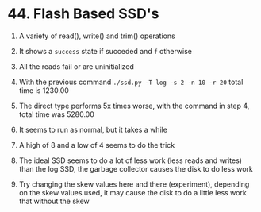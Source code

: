 # 44. Flash Based SSD's

1. A variety of read(), write() and trim() operations

2. It shows a `success` state if succeded and `f` otherwise

3. All the reads fail or are uninitialized

4. With the previous command `./ssd.py -T log -s 2 -n 10 -r 20` total time is 1230.00

5. The direct type performs 5x times worse, with the command in step 4, total time was 5280.00

6. It seems to run as normal, but it takes a while

7. A high of 8 and a low of 4 seems to do the trick

8. The ideal SSD seems to do a lot of less work (less reads and writes) than the log SSD, the garbage collector causes the disk to do less work

9. Try changing the skew values here and there (experiment), depending on the skew values used, it may cause the disk to do a little less work that without the skew
